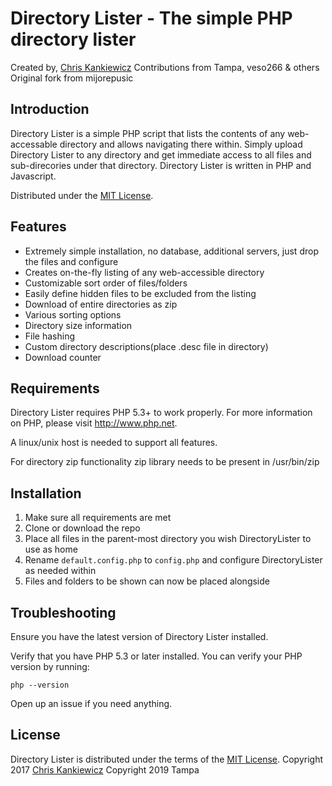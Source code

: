 Directory Lister - The simple PHP directory lister
==================================================
Created by, [Chris Kankiewicz](http://www.ChrisKankiewicz.com)
Contributions from Tampa, veso266 & others
Original fork from mijorepusic


Introduction
------------

Directory Lister is a simple PHP script that lists the contents of any web-accessable directory and
allows navigating there within. Simply upload Directory Lister to any directory and get immediate
access to all files and sub-direcories under that directory. Directory Lister is written in PHP and Javascript.

Distributed under the [MIT License](http://www.opensource.org/licenses/mit-license.php).


Features
--------

  * Extremely simple installation, no database, additional servers, just drop the files and configure
  * Creates on-the-fly listing of any web-accessible directory
  * Customizable sort order of files/folders
  * Easily define hidden files to be excluded from the listing
  * Download of entire directories as zip
  * Various sorting options
  * Directory size information
  * File hashing
  * Custom directory descriptions(place .desc file in directory)
  * Download counter


Requirements
------------

Directory Lister requires PHP 5.3+ to work properly.  For more information on PHP, please visit
<http://www.php.net>.

A linux/unix host is needed to support all features.

For directory zip functionality zip library needs to be present in /usr/bin/zip


Installation
------------

 1. Make sure all requirements are met
 2. Clone or download the repo
 3. Place all files in the parent-most directory you wish DirectoryLister to use as home
 4. Rename `default.config.php` to `config.php` and configure DirectoryLister as needed within
 5. Files and folders to be shown can now be placed alongside


Troubleshooting
---------------

Ensure you have the latest version of Directory Lister installed.

Verify that you have PHP 5.3 or later installed. You can verify your PHP version by running:

    php --version
	

Open up an issue if you need anything.


License
-------

Directory Lister is distributed under the terms of the
[MIT License](http://www.opensource.org/licenses/mit-license.php).
Copyright 2017 [Chris Kankiewicz](http://www.chriskankiewicz.com)
Copyright 2019 Tampa

